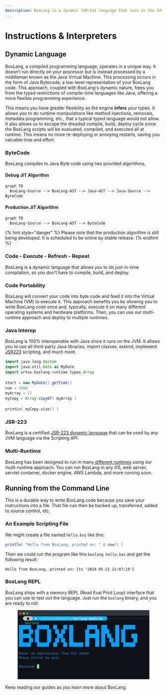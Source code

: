```yaml
---
description: BoxLang is a dynamic JSR-223 language that runs on the JVM
---
```


# Instructions & Interpreters

## Dynamic Language

BoxLang, a compiled programming language, operates in a unique way. It doesn’t run directly on your processor but is instead processed by a middleman known as the Java Virtual Machine. This processing occurs in the form of Java Bytecode, a low-level representation of your BoxLang code. This approach, coupled with BoxLang's dynamic nature, frees you from the typed restrictions of compile-time languages like Java, offering a more flexible programming experience.&#x20;

This means you have greater flexibility as the engine **infers** your types. It allows you to do runtime manipulations like method injections, removals, metadata programming, etc., that a typical typed language would not allow. It also allows us to escape the dreaded compile, build, deploy cycle since the BoxLang scripts will be evaluated, compiled, and executed all at runtime. This means no more re-deploying or annoying restarts, saving you valuable time and effort.

### ByteCode

BoxLang compiles to Java Byte code using two provided algorithms.

#### Debug JIT Algorithm

```mermaid
graph TD
  BoxLang-Source --> BoxLang-AST --> Java-AST --> Java-Source --> ByteCode
```

#### Production JIT Algorithm

```mermaid
graph TD
  BoxLang-Source --> BoxLang-AST --> ByteCode
```

{% hint style="danger" %}
Please note that the production algorithm is still being developed.  It is scheduled to be online by stable release.
{% endhint %}

### Code - Execute - Refresh - Repeat

BoxLang is a dynamic language that allows you to do just-in-time compilation, so you don't have to compile, build, and deploy.&#x20;

### Code Portability

BoxLang will convert your code into byte code and feed it into the Virtual Machine (VM) to execute it. This approach benefits you by allowing you to write BoxLang code once and, typically, execute it on many different operating systems and hardware platforms. Then, you can use our multi-runtime approach and deploy to multiple runtimes.

### Java Interop

BoxLang is 100% interoperable with Java since it runs on the JVM.  It allows you to use all third-party Java libraries, import classes, extend, implement [JSR223](../running-boxlang/jsr-223-scripting.md) scripting, and much more.

```groovy
import java.lang.System
import java.util.Date as MyDate
import ortus.boxlang.runtime.types.Array

start = new MyDate().getTime()
num = 1000
myArray = []
myCopy = Array.copyOf( myArray )

printLn( myCopy.size() )
```

### JSR-223

BoxLang is a certified [JSR-223 dynamic language](instructions-and-interpreters.md#jsr-223) that can be used by any JVM language via the Scripting API.

### Multi-Runtime

BoxLang has been designed to run in many[ different runtimes](../running-boxlang/) using our multi-runtime approach.  You can run BoxLang in any OS, web server, servlet container, docker engine, AWS Lambda, and more coming soon.

## Running from the Command Line

This is a durable way to write BoxLang code because you save your instructions into a file. That file can then be backed up, transferred, added to source control, etc.

### An Example Scripting File

We might create a file named `hello.bxs` like this:

```groovy
println( "Hello from BoxLang, printed on: " & now() )
```

Then we could run the program like this `boxlang hello.bxs` and get the following result:

```
Hello from BoxLang, printed on: {ts '2024-05-21 22:07:19'}
```

### BoxLang REPL

BoxLang ships with a memory REPL (Read Eval Print Loop) interface that you can use to test out the language.  Just run the `boxlang` binary, and you are ready to roll:

<figure><img src="../../.gitbook/assets/image (12).png" alt=""><figcaption></figcaption></figure>

Keep reading our guides as you learn more about BoxLang.
